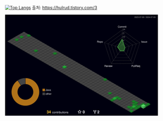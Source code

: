 [![Top Langs](https://github-readme-stats.vercel.app/api/top-langs/?username=min0731)](https://github.com/anuraghazra/github-readme-stats)
출처: https://hulrud.tistory.com/3 

![](./profile-3d-contrib/profile-night-green.svg)
